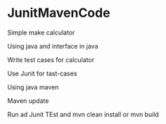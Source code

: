 # JunitMavenCode

Simple make calculator

Using java and interface in java

Write test cases for calculator

Use Junit for tast-cases

Using java maven 

Maven update

Run ad Junit TEst and mvn clean install or mvn build

